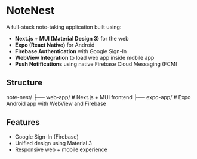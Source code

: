 # NoteNest

A full-stack note-taking application built using:

- **Next.js + MUI (Material Design 3)** for the web
- **Expo (React Native)** for Android
- **Firebase Authentication** with Google Sign-In
- **WebView Integration** to load web app inside mobile app
- **Push Notifications** using native Firebase Cloud Messaging (FCM)

## Structure

note-nest/ ├── web-app/ # Next.js + MUI frontend ├── expo-app/ # Expo Android app with WebView and Firebase

## Features

- Google Sign-In (Firebase)
- Unified design using Material 3
- Responsive web + mobile experience
